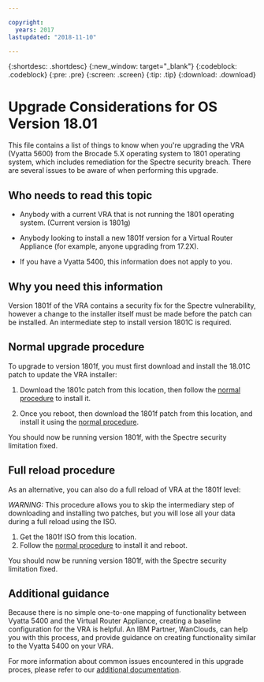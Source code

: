 ```yaml
---

copyright:
  years: 2017
lastupdated: "2018-11-10"

---
```


{:shortdesc: .shortdesc}
{:new_window: target="_blank"}
{:codeblock: .codeblock}
{:pre: .pre}
{:screen: .screen}
{:tip: .tip}
{:download: .download}

# Upgrade Considerations for OS Version 18.01

This file contains a list of things to know when you're upgrading the VRA (Vyatta 5600) from the Brocade 5.X operating system to 1801 operating system, which includes remediation for the Spectre security breach. There are several issues to be aware of when performing this upgrade.

## Who needs to read this topic

* Anybody with a current VRA that is not running the 1801 operating system. (Current version is 1801g)

* Anybody looking to install a new 1801f version for a Virtual Router Appliance (for example, anyone upgrading from 17.2X).

* If you have a Vyatta 5400, this information does not apply to you.

## Why you need this information

Version 1801f of the VRA contains a security fix for the Spectre vulnerability, however a change to the installer itself must be made before the patch can be installed. An intermediate step to install version 1801C is required.

## Normal upgrade procedure
To upgrade to version 1801f, you must first download and install the 18.01C patch to update the VRA installer:

1. Download the 1801c patch from this location, then follow the [normal procedure](upgrade-os.html) to install it.

2. Once you reboot, then download the 1801f patch from this location, and install it using the [normal procedure](upgrade-os.html).

You should now be running version 1801f, with the Spectre security limitation fixed.

## Full reload procedure
As an alternative, you can also do a full reload of VRA at the 1801f level:

*WARNING:* This procedure allows you to skip the intermediary step of downloading and installing two patches, but you will lose all your data during a full reload using the ISO.

1. Get the 1801f ISO from this location.
2. Follow the [normal procedure](upgrade-os.html) to install it and reboot.

You should now be running version 1801f, with the Spectre security limitation fixed.

## Additional guidance

Because there is no simple one-to-one mapping of functionality between Vyatta 5400 and the Virtual Router Appliance, creating a baseline configuration for the VRA is helpful. An IBM Partner, WanClouds, can help you with this process, and provide guidance on creating functionality similar to the Vyatta 5400 on your VRA.

For more information about common issues encountered in this upgrade proces, please refer to our [additional documentation](../../infrastructure/virtual-router-appliance/migration-issues.html#vyatta-5400-common-migration-issues).
